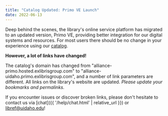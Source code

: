 ```yaml
---
title: "Catalog Updated: Primo VE Launch"
date: 2022-06-13
---
```


Deep behind the scenes, the library's online service platform has migrated to an updated version, Primo VE, providing better integration for our digital systems and resources.
For most users there should be no change in your experience using our [catalog](https://alliance-uidaho.primo.exlibrisgroup.com/discovery/search?vid=01ALLIANCE_UID:UID).

**However, a lot of links have changed!**

The catalog's domain has changed from "alliance-primo.hosted.exlibrisgroup.com" to "alliance-uidaho.primo.exlibrisgroup.com", and a number of link parameters are different.
All links on the library's website are updated.
*Please update your bookmarks and permalinks.*

If you encounter issues or discover broken links, please don't hesitate to contact us via [chat]({{ '/help/chat.html' | relative_url }}) or <libref@uidaho.edu>!
